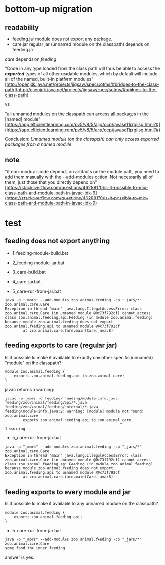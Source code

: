 # bottom-up migration

## readability

* feeding.jar module does not export any package.
* care.jar regular jar (unnamed module on the classpath) depends on feeding.jar

_care_ depends on _feeding_

"Code in any type loaded from the class path will thus be able to access the **_exported_** types of all other readable modules, 
which by default will include all of the named, built-in platform modules"
[http://openjdk.java.net/projects/jigsaw/spec/sotms/#bridges-to-the-class-path](http://openjdk.java.net/projects/jigsaw/spec/sotms/#bridges-to-the-class-path)

vs

"all unnamed modules on the classpath can access all packages in the [named] module"
[https://app.efficientlearning.com/pv5/v8/5/app/ocp/javase11prgiisg.html?#](https://app.efficientlearning.com/pv5/v8/5/app/ocp/javase11prgiisg.html?#)

Conclusion: *Unnamed module (on the classpath) can only access exported packages from a named module*

## note
"if non-modular code depends on artifacts on the module path, you need to add them manually with the --add-modules option. 
Not necessarily all of them, just those that you directly depend on"
[https://stackoverflow.com/questions/46288170/is-it-possible-to-mix-class-path-and-module-path-in-javac-jdk-9](https://stackoverflow.com/questions/46288170/is-it-possible-to-mix-class-path-and-module-path-in-javac-jdk-9)

# test

## feeding does not export anything

* 1_feeding-module-build.bat
* 2_feeding-module-jar.bat
* 3_care-build.bat
* 4_care-jar.bat

* 5_care-run-from-jar.bat
```
java -p "_mods" --add-modules zoo.animal.feeding -cp "_jars/*" zoo.animal.care.Care
Exception in thread "main" java.lang.IllegalAccessError: class zoo.animal.care.Care (in unnamed module @0x73f792cf) cannot access class zoo.animal.feeding.api.Feeding (in module zoo.animal.feeding) because module zoo.animal.feeding does not export zoo.animal.feeding.api to unnamed module @0x73f792cf
        at zoo.animal.care.Care.main(Care.java:8)
```

## feeding exports to care (regular jar)

Is it possible to make it available to exactly one other specific (unnamed) "module" on the classpath?

```
module zoo.animal.feeding {
	exports zoo.animal.feeding.api to zoo.animal.care;
}
```
javac returns a warning:

```
javac -p _mods -d feeding/ feeding/module-info.java feeding/zoo/animal/feeding/api/*.java feeding/zoo/animal/feeding/internal/*.java
feeding\module-info.java:2: warning: [module] module not found: zoo.animal.care
        exports zoo.animal.feeding.api to zoo.animal.care;
                                                    ^
1 warning
```
* 5_care-run-from-jar.bat
```
java -p "_mods" --add-modules zoo.animal.feeding -cp "_jars/*" zoo.animal.care.Care
Exception in thread "main" java.lang.IllegalAccessError: class zoo.animal.care.Care (in unnamed module @0x73f792cf) cannot access class zoo.animal.feeding.api.Feeding (in module zoo.animal.feeding) because module zoo.animal.feeding does not export zoo.animal.feeding.api to unnamed module @0x73f792cf
        at zoo.animal.care.Care.main(Care.java:8)
```

## feeding exports to every module and jar

Is it possible to make it available to any unnamed module on the classpath?

```
module zoo.animal.feeding {
	exports zoo.animal.feeding.api;
}
```

* 5_care-run-from-jar.bat
```
java -p "_mods" --add-modules zoo.animal.feeding -cp "_jars/*" zoo.animal.care.Care
some food the inner feeding
```
answer is yes.
